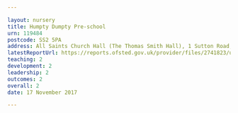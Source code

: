 ```yaml
---

layout: nursery
title: Humpty Dumpty Pre-school
urn: 119484
postcode: SS2 5PA
address: All Saints Church Hall (The Thomas Smith Hall), 1 Sutton Road, SOUTHEND-ON-SEA, Essex, SS2 5PA
latestReportUrl: https://reports.ofsted.gov.uk/provider/files/2741823/urn/119484.pdf
teaching: 2
development: 2
leadership: 2
outcomes: 2
overall: 2
date: 17 November 2017

---
```


